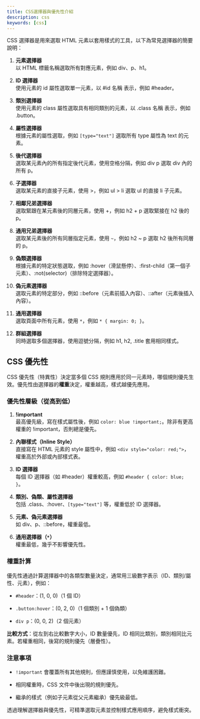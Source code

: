 ```yaml
---
title: CSS選擇器與優先性介紹
description: css
keywords: [css]
---
```


CSS 選擇器是用來選取 HTML 元素以套用樣式的工具，以下為常見選擇器的簡要說明：

1. **元素選擇器**  
   以 HTML 標籤名稱選取所有對應元素，例如 div、p、h1。

2. **ID 選擇器**  
   使用元素的 id 屬性選取單一元素，以 #id 名稱 表示，例如 #header。

3. **類別選擇器**  
   使用元素的 class 屬性選取具有相同類別的元素，以 .class 名稱 表示，例如 .button。

4. **屬性選擇器**  
   根據元素的屬性選取，例如 `[type="text"]` 選取所有 type 屬性為 text 的元素。

5. **後代選擇器**  
   選取某元素內的所有指定後代元素，使用空格分隔，例如 div p 選取 div 內的所有 p。

6. **子選擇器**  
   選取某元素的直接子元素，使用 >，例如 ul > li 選取 ul 的直接 li 子元素。

7. **相鄰兄弟選擇器**  
   選取緊跟在某元素後的同層元素，使用 +，例如 h2 + p 選取緊接在 h2 後的 p。

8. **通用兄弟選擇器**  
   選取某元素後的所有同層指定元素，使用 `~`，例如 h2 ~ p 選取 h2 後所有同層的 p。

9. **偽類選擇器**  
   根據元素的特定狀態選取，例如 :hover（滑鼠懸停）、:first-child（第一個子元素）、:not(selector)（排除特定選擇器）。

10. **偽元素選擇器**  
    選取元素的特定部分，例如 ::before（元素前插入內容）、::after（元素後插入內容）。

11. **通用選擇器**  
    選取頁面中所有元素，使用 `*`，例如 `* { margin: 0; }`。

12. **群組選擇器**  
    同時選取多個選擇器，使用逗號分隔，例如 h1, h2, .title 套用相同樣式。

## CSS 優先性

CSS 優先性（特異性）決定當多個 CSS 規則應用於同一元素時，哪個規則優先生效。優先性由選擇器的**權重**決定，權重越高，樣式越優先應用。

### 優先性層級（從高到低）

1. **!important**  
   最高優先級，寫在樣式屬性後，例如 `color: blue !important;`。除非有更高權重的 !important，否則總是優先。

2. **內聯樣式（Inline Style）**  
   直接寫在 HTML 元素的 style 屬性中，例如 `<div style="color: red;">`，權重高於外部或內部樣式表。

3. **ID 選擇器**  
   每個 ID 選擇器（如 #header）權重較高，例如 `#header { color: blue; }`。

4. **類別、偽類、屬性選擇器**  
   包括 .class、:hover、`[type="text"]` 等，權重低於 ID 選擇器。

5. **元素、偽元素選擇器**  
   如 div、p、::before，權重最低。

6. **通用選擇器（`*`）**  
   權重最低，幾乎不影響優先性。

### 權重計算

優先性通過計算選擇器中的各類型數量決定，通常用三級數字表示（ID、類別/屬性、元素），例如：

- `#header`：(1, 0, 0)（1 個 ID）

- `.button:hover`：(0, 2, 0)（1 個類別 + 1 個偽類）

- `div p`：(0, 0, 2)（2 個元素）

**比較方式**：從左到右比較數字大小，ID 數量優先，ID 相同比類別，類別相同比元素。若權重相同，後寫的規則優先（層疊性）。

### 注意事項

- `!important` 會覆蓋所有其他規則，但應謹慎使用，以免維護困難。

- 相同權重時，CSS 文件中後出現的規則優先。

- 繼承的樣式（例如子元素從父元素繼承）優先級最低。

透過理解選擇器與優先性，可精準選取元素並控制樣式應用順序，避免樣式衝突。
